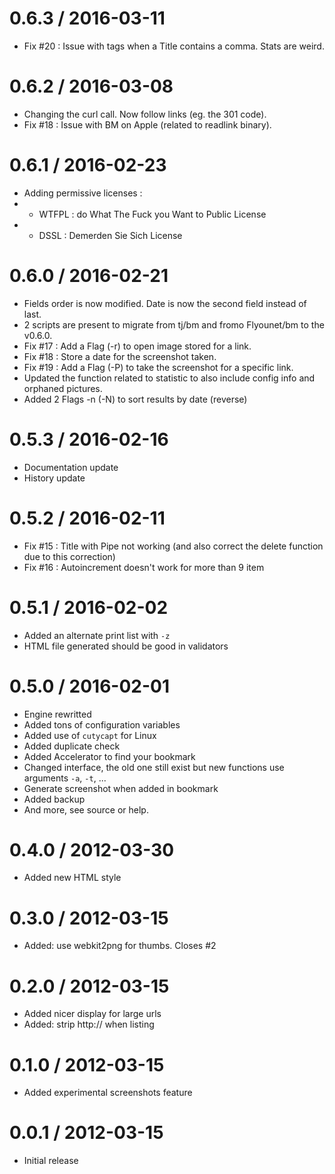 
0.6.3 / 2016-03-11
==================

  * Fix #20 : Issue with tags when a Title contains a comma. Stats are weird.

0.6.2 / 2016-03-08
==================

  * Changing the curl call. Now follow links (eg. the 301 code).
  * Fix #18 : Issue with BM on Apple (related to readlink binary).

0.6.1 / 2016-02-23 
==================

  * Adding permissive licenses :
  * - WTFPL : do What The Fuck you Want to Public License
  * - DSSL  : Demerden Sie Sich License

0.6.0 / 2016-02-21 
==================

  * Fields order is now modified. Date is now the second field instead of last.
  * 2 scripts are present to migrate from tj/bm and fromo Flyounet/bm to the v0.6.0.
  * Fix #17 : Add a Flag (-r) to open image stored for a link.
  * Fix #18 : Store a date for the screenshot taken.
  * Fix #19 : Add a Flag (-P) to take the screenshot for a specific link.
  * Updated the function related to statistic to also include config info and orphaned pictures.
  * Added 2 Flags -n (-N) to sort results by date (reverse)

0.5.3 / 2016-02-16
==================

  * Documentation update
  * History update

0.5.2 / 2016-02-11 
==================

  * Fix #15 : Title with Pipe not working (and also correct the delete function due to this correction)
  * Fix #16 : Autoincrement doesn't work for more than 9 item

0.5.1 / 2016-02-02 
==================

  * Added an alternate print list with `-z`
  * HTML file generated should be good in validators

0.5.0 / 2016-02-01 
==================

  * Engine rewritted
  * Added tons of configuration variables
  * Added use of `cutycapt` for Linux
  * Added duplicate check
  * Added Accelerator to find your bookmark
  * Changed interface, the old one still exist but new functions use arguments `-a`, `-t`, ...
  * Generate screenshot when added in bookmark
  * Added backup
  * And more, see source or help.

0.4.0 / 2012-03-30 
==================

  * Added new HTML style

0.3.0 / 2012-03-15 
==================

  * Added: use webkit2png for thumbs. Closes #2

0.2.0 / 2012-03-15 
==================

  * Added nicer display for large urls
  * Added: strip http:// when listing

0.1.0 / 2012-03-15 
==================

  * Added experimental screenshots feature

0.0.1 / 2012-03-15 
==================

  - Initial release
